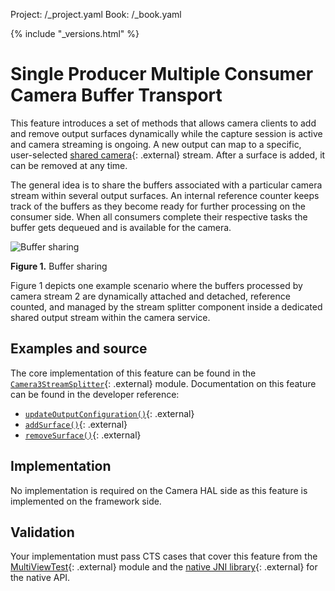 Project: /_project.yaml
Book: /_book.yaml

{% include "_versions.html" %}

<!--
  Copyright 2018 The Android Open Source Project

  Licensed under the Apache License, Version 2.0 (the "License");
  you may not use this file except in compliance with the License.
  You may obtain a copy of the License at

      http://www.apache.org/licenses/LICENSE-2.0

  Unless required by applicable law or agreed to in writing, software
  distributed under the License is distributed on an "AS IS" BASIS,
  WITHOUT WARRANTIES OR CONDITIONS OF ANY KIND, either express or implied.
  See the License for the specific language governing permissions and
  limitations under the License.
-->

# Single Producer Multiple Consumer Camera Buffer Transport

This feature introduces a set of methods that allows camera clients to add and
remove output surfaces dynamically while the capture session is active and
camera streaming is ongoing. A new output can map to a specific, user-selected
[shared camera](https://developer.android.com/reference/android/hardware/camera2/params/OutputConfiguration#enableSurfaceSharing\(\)){: .external}
stream. After a surface is added, it can be removed at any time.

The general idea is to share the buffers associated with a particular camera
stream within several output surfaces. An internal reference counter keeps track
of the buffers as they become ready for further processing on the consumer side.
When all consumers complete their respective tasks the buffer gets dequeued and
is available for the camera.

![Buffer sharing](/devices/camera/images/buffer-sharing.png)

**Figure 1.** Buffer sharing

Figure 1 depicts one example scenario where the buffers processed by camera
stream 2 are dynamically attached and detached, reference counted, and managed
by the stream splitter component inside a dedicated shared output stream within
the camera service.

## Examples and source

The core implementation of this feature can be found in the
[`Camera3StreamSplitter`](https://android.googlesource.com/platform/frameworks/av/+/master/services/camera/libcameraservice/device3/Camera3StreamSplitter.cpp){: .external}
module. Documentation on this feature can be found in the developer reference:

+   [`updateOutputConfiguration()`](https://developer.android.com/reference/android/hardware/camera2/CameraCaptureSession.html#updateOutputConfiguration\(android.hardware.camera2.params.OutputConfiguration\)){: .external}  
+   [`addSurface()`](https://developer.android.com/reference/android/hardware/camera2/params/OutputConfiguration#addSurface\(android.view.Surface\)){: .external}  
+   [`removeSurface()`](https://developer.android.com/reference/android/hardware/camera2/params/OutputConfiguration#removeSurface\(android.view.Surface\)){: .external}  

## Implementation

No implementation is required on the Camera HAL side as this feature is
implemented on the framework side.

## Validation

Your implementation must pass CTS cases that cover this feature from the
[MultiViewTest](https://android.googlesource.com/platform/cts/+/master/tests/camera/src/android/hardware/camera2/cts/MultiViewTest.java){: .external}
module and the
[native JNI library](https://android.googlesource.com/platform/cts/+/master/tests/camera/libctscamera2jni/native-camera-jni.cpp){: .external}
for the native API.
